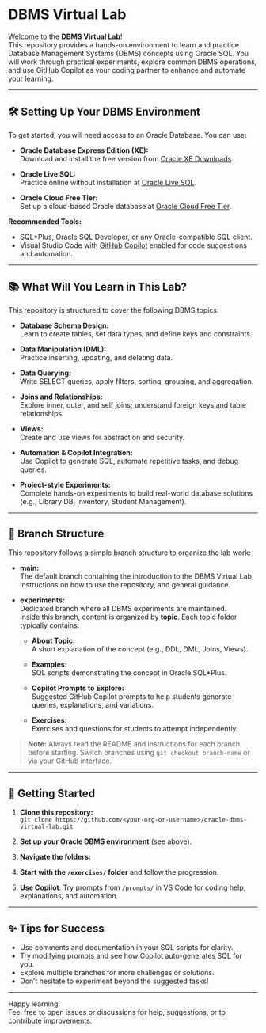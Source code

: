 # DBMS Virtual Lab

Welcome to the **DBMS Virtual Lab**!  
This repository provides a hands-on environment to learn and practice Database Management Systems (DBMS) concepts using Oracle SQL. You will work through practical experiments, explore common DBMS operations, and use GitHub Copilot as your coding partner to enhance and automate your learning.

---

## 🛠️ Setting Up Your DBMS Environment

To get started, you will need access to an Oracle Database. You can use:

- **Oracle Database Express Edition (XE):**  
  Download and install the free version from [Oracle XE Downloads](https://www.oracle.com/database/technologies/xe-downloads.html).

- **Oracle Live SQL:**  
  Practice online without installation at [Oracle Live SQL](https://livesql.oracle.com/).

- **Oracle Cloud Free Tier:**  
  Set up a cloud-based Oracle database at [Oracle Cloud Free Tier](https://www.oracle.com/cloud/free/).

**Recommended Tools:**
- SQL*Plus, Oracle SQL Developer, or any Oracle-compatible SQL client.
- Visual Studio Code with [GitHub Copilot](https://github.com/features/copilot) enabled for code suggestions and automation.

---

## 📚 What Will You Learn in This Lab?

This repository is structured to cover the following DBMS topics:

- **Database Schema Design:**  
  Learn to create tables, set data types, and define keys and constraints.

- **Data Manipulation (DML):**  
  Practice inserting, updating, and deleting data.

- **Data Querying:**  
  Write SELECT queries, apply filters, sorting, grouping, and aggregation.

- **Joins and Relationships:**  
  Explore inner, outer, and self joins; understand foreign keys and table relationships.

- **Views:**  
  Create and use views for abstraction and security.

- **Automation & Copilot Integration:**  
  Use Copilot to generate SQL, automate repetitive tasks, and debug queries.

- **Project-style Experiments:**  
  Complete hands-on experiments to build real-world database solutions (e.g., Library DB, Inventory, Student Management).

---

## 🌳 Branch Structure

This repository follows a simple branch structure to organize the lab work:

- **main:**  
  The default branch containing the introduction to the DBMS Virtual Lab, instructions on how to use the repository, and general guidance.

- **experiments:**  
  Dedicated branch where all DBMS experiments are maintained.  
  Inside this branch, content is organized by **topic**. Each topic folder typically contains:
  
  - **About Topic:**  
    A short explanation of the concept (e.g., DDL, DML, Joins, Views).  

  - **Examples:**  
    SQL scripts demonstrating the concept in Oracle SQL\*Plus.  

  - **Copilot Prompts to Explore:**  
    Suggested GitHub Copilot prompts to help students generate queries, explanations, and variations.  

  - **Exercises:**  
    Exercises and questions for students to attempt independently.  


> **Note:** Always read the README and instructions for each branch before starting. Switch branches using `git checkout branch-name` or via your GitHub interface.

---

## 🚦 Getting Started

1. **Clone this repository:**  
   `git clone https://github.com/<your-org-or-username>/oracle-dbms-virtual-lab.git`

2. **Set up your Oracle DBMS environment** (see above).

3. **Navigate the folders:**  

4. **Start with the `/exercises/` folder** and follow the progression.

5. **Use Copilot**: Try prompts from `/prompts/` in VS Code for coding help, explanations, and automation.

---

## ✨ Tips for Success

- Use comments and documentation in your SQL scripts for clarity.
- Try modifying prompts and see how Copilot auto-generates SQL for you.
- Explore multiple branches for more challenges or solutions.
- Don’t hesitate to experiment beyond the suggested tasks!

---

Happy learning!  
Feel free to open issues or discussions for help, suggestions, or to contribute improvements.
